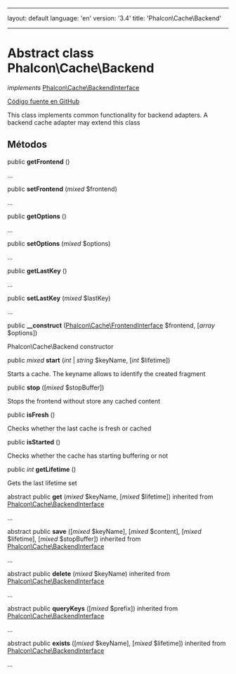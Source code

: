* * *

layout: default language: 'en' version: '3.4' title: 'Phalcon\Cache\Backend'

* * *

# Abstract class **Phalcon\Cache\Backend**

*implements* [Phalcon\Cache\BackendInterface](/3.4/en/api/Phalcon_Cache_BackendInterface)

<a href="https://github.com/phalcon/cphalcon/tree/v3.4.0/phalcon/cache/backend.zep" class="btn btn-default btn-sm">Código fuente en GitHub</a>

This class implements common functionality for backend adapters. A backend cache adapter may extend this class

## Métodos

public **getFrontend** ()

...

public **setFrontend** (*mixed* $frontend)

...

public **getOptions** ()

...

public **setOptions** (*mixed* $options)

...

public **getLastKey** ()

...

public **setLastKey** (*mixed* $lastKey)

...

public **__construct** ([Phalcon\Cache\FrontendInterface](/3.4/en/api/Phalcon_Cache_FrontendInterface) $frontend, [*array* $options])

Phalcon\Cache\Backend constructor

public *mixed* **start** (*int* | *string* $keyName, [*int* $lifetime])

Starts a cache. The keyname allows to identify the created fragment

public **stop** ([*mixed* $stopBuffer])

Stops the frontend without store any cached content

public **isFresh** ()

Checks whether the last cache is fresh or cached

public **isStarted** ()

Checks whether the cache has starting buffering or not

public *int* **getLifetime** ()

Gets the last lifetime set

abstract public **get** (*mixed* $keyName, [*mixed* $lifetime]) inherited from [Phalcon\Cache\BackendInterface](/3.4/en/api/Phalcon_Cache_BackendInterface)

...

abstract public **save** ([*mixed* $keyName], [*mixed* $content], [*mixed* $lifetime], [*mixed* $stopBuffer]) inherited from [Phalcon\Cache\BackendInterface](/3.4/en/api/Phalcon_Cache_BackendInterface)

...

abstract public **delete** (*mixed* $keyName) inherited from [Phalcon\Cache\BackendInterface](/3.4/en/api/Phalcon_Cache_BackendInterface)

...

abstract public **queryKeys** ([*mixed* $prefix]) inherited from [Phalcon\Cache\BackendInterface](/3.4/en/api/Phalcon_Cache_BackendInterface)

...

abstract public **exists** ([*mixed* $keyName], [*mixed* $lifetime]) inherited from [Phalcon\Cache\BackendInterface](/3.4/en/api/Phalcon_Cache_BackendInterface)

...